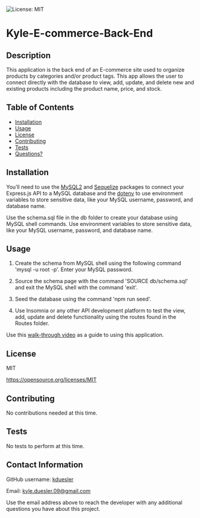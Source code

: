 ![License: MIT](https://img.shields.io/badge/License-MIT-brightgreen.svg)

# Kyle-E-commerce-Back-End
  
## Description
This application is the back end of an E-commerce site used to organize products by categories and/or product tags. This app allows the user to connect directly with the database to view, add, update, and delete new and existing products including the product name,  price, and stock.
  
## Table of Contents
- [Installation](#installation)
- [Usage](#usage)
- [License](#license)
- [Contributing](#contributing)
- [Tests](#tests)
- [Questions?](#contact-information)
  
## Installation
You’ll need to use the [MySQL2](https://www.npmjs.com/package/mysql2) and [Sequelize](https://www.npmjs.com/package/sequelize) packages to connect your Express.js API to a MySQL database and the [dotenv](https://www.npmjs.com/package/dotenv) to use environment variables to store sensitive data, like your MySQL username, password, and database name.

Use the schema.sql file in the db folder to create your database using MySQL shell commands. Use environment variables to store sensitive data, like your MySQL username, password, and database name.

## Usage
1. Create the schema from MySQL shell using the following command 'mysql -u root -p'. Enter your MySQL password.

2. Source the schema page with the command 'SOURCE db/schema.sql' and exit the MySQL shell with the command 'exit'.

3. Seed the database using the command 'npm run seed'.

4. Use Insomnia or any other API development platform to test the view, add, update and delete functionality using the routes found in the Routes folder. 

Use this [walk-through video](https://watch.screencastify.com/v/NnWeypfMQylXyyvfkzE6) as a guide to using this application.

## License
MIT

https://opensource.org/licenses/MIT

## Contributing
No contributions needed at this time.

## Tests
No tests to perform at this time.

## Contact Information
GitHub username: [kduesler](github.com/kduesler)

Email: kyle.duesler.09@gmail.com

Use the email address above to reach the developer with any additional questions you have about this project.


